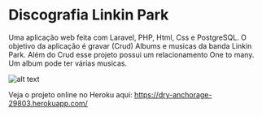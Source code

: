 
<h1>Discografia Linkin Park</h1>

<p>Uma aplicação web feita com Laravel, PHP, Html, Css e PostgreSQL. O objetivo da aplicação é gravar (Crud) Albums e musicas da banda Linkin Park. Além do Crud esse projeto possui um relacionamento One to many. Um album pode ter várias musicas.</p>


![alt text](path/to/file)

Veja o projeto online no Heroku aqui: https://dry-anchorage-29803.herokuapp.com/

